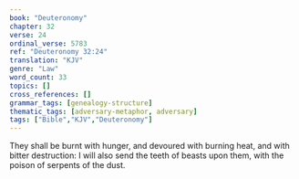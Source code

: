 ```yaml
---
book: "Deuteronomy"
chapter: 32
verse: 24
ordinal_verse: 5783
ref: "Deuteronomy 32:24"
translation: "KJV"
genre: "Law"
word_count: 33
topics: []
cross_references: []
grammar_tags: [genealogy-structure]
thematic_tags: [adversary-metaphor, adversary]
tags: ["Bible","KJV","Deuteronomy"]
---
```

They shall be burnt with hunger, and devoured with burning heat, and with bitter destruction: I will also send the teeth of beasts upon them, with the poison of serpents of the dust.
